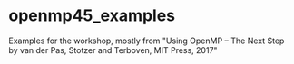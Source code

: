 # openmp45_examples
Examples for the workshop, mostly from "Using OpenMP – The Next Step by van der Pas, Stotzer and Terboven, MIT Press, 2017"
